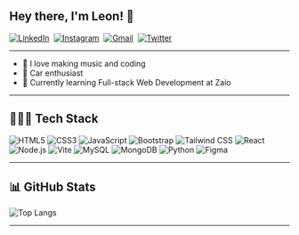 ## Hey there, I'm Leon! 🌙

<a href="https://www.linkedin.com/in/leonhlabathi">
  <img src="https://img.shields.io/badge/LinkedIn-blue?style=for-the-badge&logo=linkedin&logoColor=white" alt="LinkedIn"/></a>&nbsp;

<a href="https://www.instagram.com/leonhlabathi">
  <img src="https://img.shields.io/badge/Instagram-E4405F?style=for-the-badge&logo=instagram&logoColor=white" alt="Instagram"/></a>&nbsp;

<a href="mailto:leonhlabathi@gmail.com">
  <img src="https://img.shields.io/badge/Gmail-D14836?style=for-the-badge&logo=gmail&logoColor=white" alt="Gmail"/></a>&nbsp;

<a href="https://twitter.com/leonhlabathi">
  <img src="https://img.shields.io/badge/Twitter-000000?style=for-the-badge&logo=X&logoColor=white" alt="Twitter"/></a>&nbsp;

---

- 🎸 I love making music and coding
- 🚗 Car enthusiast
- 🌱 Currently learning Full-stack Web Development at Zaio

---
## 👨🏽‍💻 Tech Stack
![HTML5](https://img.shields.io/badge/html5-%23E34F26.svg?style=for-the-badge&logo=html5&logoColor=white) ![CSS3](https://img.shields.io/badge/css3-%231572B6.svg?style=for-the-badge&logo=css3&logoColor=white) ![JavaScript](https://img.shields.io/badge/javascript-%23323330.svg?style=for-the-badge&logo=javascript&logoColor=%23F7DF1E) ![Bootstrap](https://img.shields.io/badge/bootstrap-%23343a40.svg?style=for-the-badge&logo=bootstrap&logoColor=white) ![Tailwind CSS](https://img.shields.io/badge/tailwindcss-%2338B2AC.svg?style=for-the-badge&logo=tailwindcss&logoColor=white) ![React](https://img.shields.io/badge/react-%2361DAFB.svg?style=for-the-badge&logo=react&logoColor=white) ![Node.js](https://img.shields.io/badge/node.js-%233C873A.svg?style=for-the-badge&logo=node.js&logoColor=white) ![Vite](https://img.shields.io/badge/vite-%234FC08D.svg?style=for-the-badge&logo=vite&logoColor=white) ![MySQL](https://img.shields.io/badge/mysql-%2300000f.svg?style=for-the-badge&logo=mysql&logoColor=white) ![MongoDB](https://img.shields.io/badge/mongodb-%2347A248.svg?style=for-the-badge&logo=mongodb&logoColor=white) ![Python](https://img.shields.io/badge/python-3670A0?style=for-the-badge&logo=python&logoColor=ffdd54) ![Figma](https://img.shields.io/badge/figma-%23F24E1E.svg?style=for-the-badge&logo=figma&logoColor=white)


---
## 📊 GitHub Stats

![Top Langs](https://github-readme-stats.vercel.app/api/top-langs/?username=itsleonbro&langs_count=8&theme=transparent)


----


